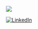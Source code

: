 <img src="https://cdn.discordapp.com/attachments/711739777799422042/1102588552174374962/ezgif-1-422c767ebc.gif" />

[![LinkedIn](https://img.shields.io/badge/LinkedIn-0077B5?style=for-the-badge&logo=linkedin&logoColor=white)](https://www.linkedin.com/in/vieira-rp/)
